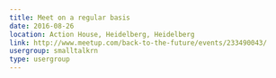 ```yaml
---
title: Meet on a regular basis
date: 2016-08-26
location: Action House, Heidelberg, Heidelberg
link: http://www.meetup.com/back-to-the-future/events/233490043/
usergroup: smalltalkrn
type: usergroup
---
```

